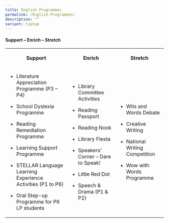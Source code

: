 ```yaml
---
title: English Programmes
permalink: /English-Programmes/
description: ""
variant: tiptap
---
```

<h4>Support – Enrich – Stretch</h4><table><tbody><tr><th rowspan="1" colspan="1"><p>Support</p></th><th rowspan="1" colspan="1"><p>Enrich</p></th><th rowspan="1" colspan="1"><p>Stretch</p></th></tr><tr><td rowspan="1" colspan="1"><ul data-tight="true" class="tight"><li><p>Literature Appreciation Programme (P3 – P4)</p></li><li><p>School Dyslexia Programme</p></li><li><p>Reading Remediation Programme</p></li><li><p>Learning Support Programme</p></li><li><p>STELLAR Language Learning Experience Activities (P1 to P6)</p></li><li><p>Oral Step-up Programme for P6 LP students</p></li></ul></td><td rowspan="1" colspan="1"><ul data-tight="true" class="tight"><li><p>Library Committee Activities</p></li><li><p>Reading Passport</p></li><li><p>Reading Nook</p></li><li><p>Library Fiesta</p></li><li><p>Speakers’ Corner – Dare to Speak!</p></li><li><p>Little Red Dot</p></li><li><p>Speech &amp; Drama (P1 &amp; P2)</p></li></ul></td><td rowspan="1" colspan="1"><ul data-tight="true" class="tight"><li><p>Wits and Words Debate</p></li><li><p>Creative Writing</p></li><li><p>National Writing Competition</p></li><li><p>Wow with Words Programme</p></li></ul></td></tr></tbody></table><p></p>
